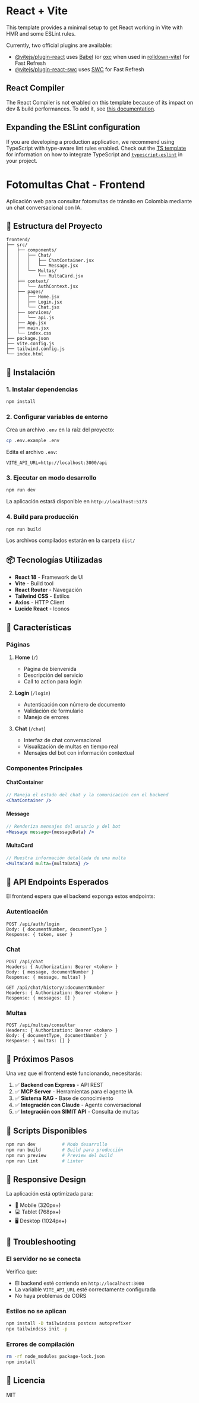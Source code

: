 # React + Vite

This template provides a minimal setup to get React working in Vite with HMR and some ESLint rules.

Currently, two official plugins are available:

- [@vitejs/plugin-react](https://github.com/vitejs/vite-plugin-react/blob/main/packages/plugin-react) uses [Babel](https://babeljs.io/) (or [oxc](https://oxc.rs) when used in [rolldown-vite](https://vite.dev/guide/rolldown)) for Fast Refresh
- [@vitejs/plugin-react-swc](https://github.com/vitejs/vite-plugin-react/blob/main/packages/plugin-react-swc) uses [SWC](https://swc.rs/) for Fast Refresh

## React Compiler

The React Compiler is not enabled on this template because of its impact on dev & build performances. To add it, see [this documentation](https://react.dev/learn/react-compiler/installation).

## Expanding the ESLint configuration

If you are developing a production application, we recommend using TypeScript with type-aware lint rules enabled. Check out the [TS template](https://github.com/vitejs/vite/tree/main/packages/create-vite/template-react-ts) for information on how to integrate TypeScript and [`typescript-eslint`](https://typescript-eslint.io) in your project.


# Fotomultas Chat - Frontend

Aplicación web para consultar fotomultas de tránsito en Colombia mediante un chat conversacional con IA.

## 📁 Estructura del Proyecto

```
frontend/
├── src/
│   ├── components/
│   │   ├── Chat/
│   │   │   ├── ChatContainer.jsx
│   │   │   └── Message.jsx
│   │   └── Multas/
│   │       └── MultaCard.jsx
│   ├── context/
│   │   └── AuthContext.jsx
│   ├── pages/
│   │   ├── Home.jsx
│   │   ├── Login.jsx
│   │   └── Chat.jsx
│   ├── services/
│   │   └── api.js
│   ├── App.jsx
│   ├── main.jsx
│   └── index.css
├── package.json
├── vite.config.js
├── tailwind.config.js
└── index.html
```

## 🚀 Instalación

### 1. Instalar dependencias

```bash
npm install
```

### 2. Configurar variables de entorno

Crea un archivo `.env` en la raíz del proyecto:

```bash
cp .env.example .env
```

Edita el archivo `.env`:

```env
VITE_API_URL=http://localhost:3000/api
```

### 3. Ejecutar en modo desarrollo

```bash
npm run dev
```

La aplicación estará disponible en `http://localhost:5173`

### 4. Build para producción

```bash
npm run build
```

Los archivos compilados estarán en la carpeta `dist/`

## 📦 Tecnologías Utilizadas

- **React 18** - Framework de UI
- **Vite** - Build tool
- **React Router** - Navegación
- **Tailwind CSS** - Estilos
- **Axios** - HTTP Client
- **Lucide React** - Iconos

## 🎨 Características

### Páginas

1. **Home** (`/`)
   - Página de bienvenida
   - Descripción del servicio
   - Call to action para login

2. **Login** (`/login`)
   - Autenticación con número de documento
   - Validación de formulario
   - Manejo de errores

3. **Chat** (`/chat`)
   - Interfaz de chat conversacional
   - Visualización de multas en tiempo real
   - Mensajes del bot con información contextual

### Componentes Principales

#### ChatContainer
```jsx
// Maneja el estado del chat y la comunicación con el backend
<ChatContainer />
```

#### Message
```jsx
// Renderiza mensajes del usuario y del bot
<Message message={messageData} />
```

#### MultaCard
```jsx
// Muestra información detallada de una multa
<MultaCard multa={multaData} />
```

## 🔌 API Endpoints Esperados

El frontend espera que el backend exponga estos endpoints:

### Autenticación
```
POST /api/auth/login
Body: { documentNumber, documentType }
Response: { token, user }
```

### Chat
```
POST /api/chat
Headers: { Authorization: Bearer <token> }
Body: { message, documentNumber }
Response: { message, multas? }
```

```
GET /api/chat/history/:documentNumber
Headers: { Authorization: Bearer <token> }
Response: { messages: [] }
```

### Multas
```
POST /api/multas/consultar
Headers: { Authorization: Bearer <token> }
Body: { documentType, documentNumber }
Response: { multas: [] }
```

## 🎯 Próximos Pasos

Una vez que el frontend esté funcionando, necesitarás:

1. ✅ **Backend con Express** - API REST
2. ✅ **MCP Server** - Herramientas para el agente IA
3. ✅ **Sistema RAG** - Base de conocimiento
4. ✅ **Integración con Claude** - Agente conversacional
5. ✅ **Integración con SIMIT API** - Consulta de multas

## 🔧 Scripts Disponibles

```bash
npm run dev          # Modo desarrollo
npm run build        # Build para producción
npm run preview      # Preview del build
npm run lint         # Linter
```

## 📱 Responsive Design

La aplicación está optimizada para:
- 📱 Mobile (320px+)
- 💻 Tablet (768px+)
- 🖥️ Desktop (1024px+)

## 🐛 Troubleshooting

### El servidor no se conecta
Verifica que:
- El backend esté corriendo en `http://localhost:3000`
- La variable `VITE_API_URL` esté correctamente configurada
- No haya problemas de CORS

### Estilos no se aplican
```bash
npm install -D tailwindcss postcss autoprefixer
npx tailwindcss init -p
```

### Errores de compilación
```bash
rm -rf node_modules package-lock.json
npm install
```

## 📄 Licencia

MIT